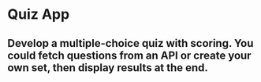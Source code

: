 # Quiz App

## Develop a multiple-choice quiz with scoring. You could fetch questions from an API or create your own set, then display results at the end.
